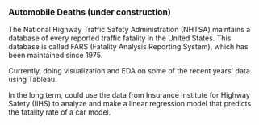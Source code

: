 ### Automobile Deaths (under construction)
The National Highway Traffic Safety Administration (NHTSA) maintains a database of every reported traffic fatality in the United States. This database is called FARS (Fatality Analysis Reporting System), which has been maintained since 1975.

Currently, doing visualization and EDA on some of the recent years' data using Tableau.

In the long term, could use the data from Insurance Institute for Highway Safety (IIHS) to analyze and make a linear regression model that predicts the fatality rate of a car model.